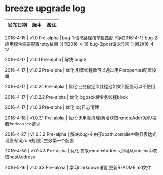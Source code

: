 breeze upgrade log
====

发布日期 |  版本 |  备注
--- | --- | ---

2016-4-15		|	  v1.0 Pre-alpha		|	   bug-1:请求路径按前缀匹配	         时间2016-4-15
                                                       bug-2:应用模块需要配置netty依赖  时间2016-4-16
													   bug-3:post请求异常                  时间2016-4-17

2016-4-17        |     v1.0.1 Pre-alpha      |     解决:bug-3

2016-4-17        |     v1.0.2 Pre-alpha     |      优化:引擎线程数可以通过用户properties配置设置
 													   
2016-4-17       |      v1.0.2.1 Pre-alpha    |     优化:业务自定义线程池如果不配置可以不使用
													   
2016-4-17        |     v1.0.2.2 Pre-alpha     |    优化:logback使业务线程block
													   
2016-4-17        |     v1.0.3 Pre-alpha       |    优化:log日志清理
													   
2016-4-18        |     v1.0.3.1 Pre-alpha    |     优化:无用类清理/新增获取remoteAddr功能/拦截favicon.ico请求												   
													   
2016-4-27        |     v1.0.3.2 Pre-alpha     |    解决:bug-4 由于xpath.compile中路径表达式设置有误,rule规则只生效第一个配置

2016-4-30		|	 v1.0.3.3 Pre-alpha     |    优化:获取remoteAddress,新增从context中获取hostAddress

2016-5-16       |     v1.0.3.3 Pre-alpha     |   学习markdown语言,更新README.md文件